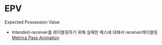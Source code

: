 # EPV
Expected Possession Value


- Intended-receiver를 레이블링하기 위해 실패한 패스에 대해서 receiver레이블링
[Metrica Pass Animation](https://drive.google.com/drive/folders/1rKPn8ivr99hSjokezpy_jRRW8u8ZjAZx?usp=sharing)
